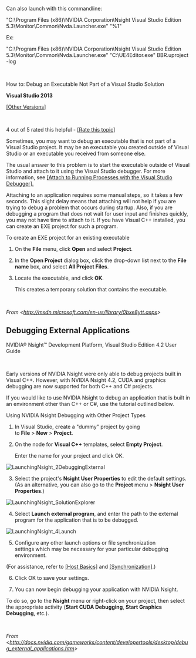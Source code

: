 Can also launch with this commandline:

"C:\\Program Files (x86)\\NVIDIA Corporation\\Nsight Visual Studio Edition 5.3\\Monitor\\Common\\Nvda.Launcher.exe" "%1"

Ex:

"C:\\Program Files (x86)\\NVIDIA Corporation\\Nsight Visual Studio Edition 5.3\\Monitor\\Common\\Nvda.Launcher.exe" "C:\\UE4Editor.exe" BBR.uproject -log

 

How to: Debug an Executable Not Part of a Visual Studio Solution

**Visual Studio 2013**

[[Other Versions]](https://visualstudio.microsoft.com/vs/preview/?OCID=AID2318528_SEM_QoTudcuQ&MarinID=QoTudcuQ_79096203770970_visual%20studio_be_c__1265538242518805_kwd-79096372770821:loc-190_)

 

4 out of 5 rated this helpful - [[Rate this topic]](https://docs.microsoft.com/en-us/visualstudio/debugger/how-to-debug-an-executable-not-part-of-a-visual-studio-solution?view=vs-2015#feedback)

Sometimes, you may want to debug an executable that is not part of a Visual Studio project. It may be an executable you created outside of Visual Studio or an executable you received from someone else.

The usual answer to this problem is to start the executable outside of Visual Studio and attach to it using the Visual Studio debugger. For more information, see [[Attach to Running Processes with the Visual Studio Debugger].](https://docs.microsoft.com/en-us/visualstudio/debugger/attach-to-running-processes-with-the-visual-studio-debugger?view=vs-2015)

Attaching to an application requires some manual steps, so it takes a few seconds. This slight delay means that attaching will not help if you are trying to debug a problem that occurs during startup. Also, if you are debugging a program that does not wait for user input and finishes quickly, you may not have time to attach to it. If you have Visual C++ installed, you can create an EXE project for such a program.

To create an EXE project for an existing executable

1.  On the **File** menu, click **Open** and select **Project**.

2.  In the **Open Project** dialog box, click the drop-down list next to the **File name** box, and select **All Project Files**.

3.  Locate the executable, and click **OK**.  
    
    This creates a temporary solution that contains the executable.

 

*From &lt;<http://msdn.microsoft.com/en-us/library/0bxe8ytt.aspx>&gt;*



## Debugging External Applications

NVIDIA® Nsight™ Development Platform, Visual Studio Edition 4.2 User Guide 

 

Early versions of NVIDIA Nsight were only able to debug projects built in Visual C++. However, with NVIDIA Nsight 4.2, CUDA and graphics debugging are now supported for both C++ and C\# projects.

If you would like to use NVIDIA Nsight to debug an application that is built in an environment other than C++ or C\#, use the tutorial outlined below.

Using NVIDIA Nsight Debugging with Other Project Types

1.  In Visual Studio, create a "dummy" project by going to **File** &gt; **New** &gt; **Project**.

2.  On the node for **Visual C++** templates, select **Empty Project**.   
    
    Enter the name for your project and click OK. 

![LaunchingNsight_2DebuggingExternal](C:\devguide\conversion\FINISHED\assets\LaunchingNsight_2DebuggingExternal.png)





3. Select the project's **Nsight User Properties** to edit the default settings. (As an alternative, you can also go to the **Project** menu &gt; **Nsight User Properties**.)

![LaunchingNsight_SolutionExplorer](C:\devguide\conversion\FINISHED\assets\LaunchingNsight_SolutionExplorer.png)



4. Select **Launch external program**, and enter the path to the external program for the application that is to be debugged. 

![LaunchingNsight_4Launch](C:\devguide\conversion\FINISHED\assets\LaunchingNsight_4Launch.png)



5. Configure any other launch options or file synchronization settings which may be necessary for your particular debugging environment.   

(For assistance, refer to [[Host Basics]](https://docs.nvidia.com/gameworks/content/developertools/desktop/host_basics.htm) and [[Synchronization]](https://docs.nvidia.com/gameworks/content/developertools/desktop/synchronization.htm).) 

6. Click OK to save your settings.

7. You can now begin debugging your application with NVIDIA Nsight.   

To do so, go to the **Nsight** menu or right-click on your project, then select the appropriate activity (**Start CUDA Debugging**, **Start Graphics Debugging**, etc.).

 

*From &lt;<http://docs.nvidia.com/gameworks/content/developertools/desktop/debug_external_applications.htm>&gt;*

 

